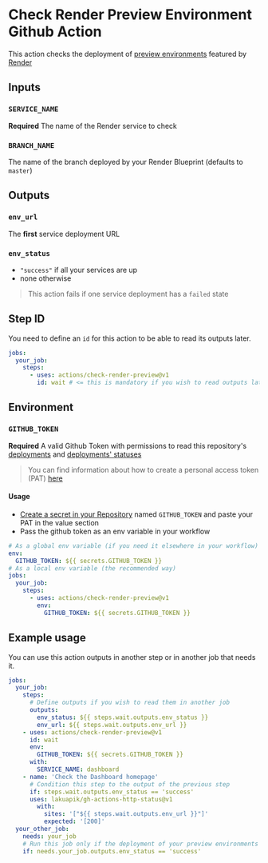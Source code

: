 # Check Render Preview Environment Github Action

This action checks the deployment of [preview environments](https://render.com/docs/preview-environments) featured by [Render](https://render.com/)

## Inputs

### `SERVICE_NAME`

**Required** The name of the Render service to check

### `BRANCH_NAME`

The name of the branch deployed by your Render Blueprint (defaults to `master`)

## Outputs

### `env_url`

The **first** service deployment URL

### `env_status`

- `"success"` if all your services are up
- none otherwise

> This action fails if one service deployment has a `failed` state


## Step ID

You need to define an `id` for this action to be able to read its outputs later.

```yaml
jobs:
  your_job:
    steps:
      - uses: actions/check-render-preview@v1
        id: wait # <= this is mandatory if you wish to read outputs later in the workflow
```

## Environment

### `GITHUB_TOKEN`

**Required** A valid Github Token with permissions to read this repository's [deployments](https://docs.github.com/en/rest/deployments/deployments#list-deployments) and [deployments' statuses](https://docs.github.com/en/rest/deployments/statuses)

> You can find information about how to create a personal access token (PAT) [here](https://docs.github.com/en/authentication/keeping-your-account-and-data-secure/creating-a-personal-access-token)

#### Usage

- [Create a secret in your Repository](https://docs.github.com/en/actions/security-guides/encrypted-secrets#creating-encrypted-secrets-for-a-repository) named `GITHUB_TOKEN` and paste your PAT in the value section
- Pass the github token as an env variable in your workflow

```yaml
# As a global env variable (if you need it elsewhere in your workflow)
env:
  GITHUB_TOKEN: ${{ secrets.GITHUB_TOKEN }}
# As a local env variable (the recommended way)
jobs:
  your_job:
    steps:
      - uses: actions/check-render-preview@v1
        env:
          GITHUB_TOKEN: ${{ secrets.GITHUB_TOKEN }}
```

## Example usage

You can use this action outputs in another step or in another job that needs it.

```yaml
jobs:
  your_job:
    steps:
      # Define outputs if you wish to read them in another job
      outputs:
        env_status: ${{ steps.wait.outputs.env_status }}
        env_url: ${{ steps.wait.outputs.env_url }}  
    - uses: actions/check-render-preview@v1
      id: wait
      env:
        GITHUB_TOKEN: ${{ secrets.GITHUB_TOKEN }}
      with:
        SERVICE_NAME: dashboard
    - name: 'Check the Dashboard homepage'
      # Condition this step to the output of the previous step
      if: steps.wait.outputs.env_status == 'success'
      uses: lakuapik/gh-actions-http-status@v1
        with:
          sites: '["${{ steps.wait.outputs.env_url }}"]'
          expected: '[200]'
  your_other_job:
    needs: your_job
    # Run this job only if the deployment of your preview environments is successful
    if: needs.your_job.outputs.env_status == 'success'
```